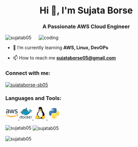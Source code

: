 
<h1 align="center">Hi 👋, I'm Sujata Borse</h1>
<h3 align="center">A Passionate AWS Cloud Engineer</h3>

<img align="right" alt="coding" width="400" src="https://media.tenor.com/S59bPkT0pqcAAAAC/programming.gif">

<p align="left"> <img src="https://komarev.com/ghpvc/?username=sujatab05&label=Profile%20views&color=0e75b6&style=flat" alt="sujatab05" /> </p>

- 🌱 I’m currently learning **AWS, Linux, DevOPs**

- 📫 How to reach me **sujataborse05@gmail.com**

<h3 align="left">Connect with me:</h3>
<p align="left">
<a href="https://linkedin.com/in/sujataborse-sb05" target="blank"><img align="center" src="https://raw.githubusercontent.com/rahuldkjain/github-profile-readme-generator/master/src/images/icons/Social/linked-in-alt.svg" alt="sujataborse-sb05" height="30" width="40" /></a>
</p>

<h3 align="left">Languages and Tools:</h3>
<p align="left"> <a href="https://aws.amazon.com" target="_blank" rel="noreferrer"> <img src="https://raw.githubusercontent.com/devicons/devicon/master/icons/amazonwebservices/amazonwebservices-original-wordmark.svg" alt="aws" width="40" height="40"/> </a> <a href="https://www.docker.com/" target="_blank" rel="noreferrer"> <img src="https://raw.githubusercontent.com/devicons/devicon/master/icons/docker/docker-original-wordmark.svg" alt="docker" width="40" height="40"/> </a> <a href="https://www.linux.org/" target="_blank" rel="noreferrer"> <img src="https://raw.githubusercontent.com/devicons/devicon/master/icons/linux/linux-original.svg" alt="linux" width="40" height="40"/> </a> <a href="https://www.python.org" target="_blank" rel="noreferrer"> <img src="https://raw.githubusercontent.com/devicons/devicon/master/icons/python/python-original.svg" alt="python" width="40" height="40"/> </a> </p>

<p><img align="left" src="https://github-readme-stats.vercel.app/api/top-langs?username=sujatab05&show_icons=true&locale=en&layout=compact" alt="sujatab05" /></p>

<p>&nbsp;<img align="center" src="https://github-readme-stats.vercel.app/api?username=sujatab05&show_icons=true&locale=en" alt="sujatab05" /></p>

<p><img align="center" src="https://github-readme-streak-stats.herokuapp.com/?user=sujatab05&" alt="sujatab05" /></p>
